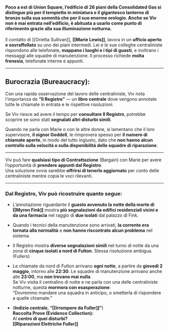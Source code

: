 #### Poco a est di Union Square, l’edificio di 26 piani della Consolidated Gas si distingue più per il **tempietto in miniatura** e il **gigantesco lanterno di bronzo** sulla sua sommità che per il suo enorme orologio. Anche se Viv **non è mai entrata nell’edificio**, è abituata a **usarlo come punto di riferimento** grazie alla sua illuminazione notturna.

Il contatto di [[Orietta Sullivan]], **[[Marie Lewis]]**, lavora in un **ufficio aperto e sovraffollato** su uno dei piani intermedi. Lei e le sue colleghe centraliniste rispondono alle telefonate, **mappano i luoghi e i tipi di guasti**, e inoltrano i messaggi alle squadre di manutenzione. Il processo richiede **molta frenesia**, telefonate interne e appunti.

---

## Burocrazia (Bureaucracy):

Con una rapida osservazione del lavoro delle centraliniste, Viv nota l'importanza de **“Il Registro”** — un **libro centrale** dove vengono annotate tutte le chiamate in entrata e le rispettive risoluzioni.

Se Viv riesce ad avere il tempo per **consultare Il Registro**, potrebbe scoprire se sono stati **segnalati altri disturbi simili**.

Quando ne parla con Marie o con le altre donne, si lamentano che il loro supervisore, **il signor Goddell**, le rimprovera spesso per **il numero di chiamate aperte**, in modo del tutto ingiusto, dato che **non hanno alcun controllo sulla velocità o sulla disponibilità delle squadre di riparazione**.

---

Viv può fare **qualsiasi tipo di Contrattazione** (Bargain) con Marie per avere l’opportunità di **prendere appunti dal Registro**.  
Una soluzione ovvia sarebbe **offrirsi di tenerlo aggiornato** per conto delle centraliniste mentre copia le voci rilevanti.

---

### Dal Registro, Viv può ricostruire quanto segue:

- L’annotazione riguardante il **guasto avvenuto la notte della morte di [[Myron Fink]]** mostra **più segnalazioni da edifici residenziali vicini e da una farmacia** nel raggio di **due isolati** dal palazzo di Fink.
    
- Quando i tecnici della manutenzione sono arrivati, **la corrente era tornata alla normalità** e **non hanno riscontrato alcun problema** nel sistema.
    
- Il Registro mostra **diverse segnalazioni simili** nel turno di notte da una zona di **cinque isolati a nord di Fulton**. Stessa risoluzione ambigua. (Fullers)
    
- Le chiamate da nord di Fulton arrivano **ogni notte**, a partire da **giovedì 2 maggio**, intorno alle **22:30**. Le squadre di manutenzione arrivano anche alle **23:00**, ma **non trovano mai nulla**.  
    Se Viv visita il centralino di notte e ne parla con una delle centraliniste notturne, questa **mormora con esasperazione**:  
    “Dovremmo mandare una squadra in anticipo, o smetterla di rispondere a quelle chiamate.”
    
- (**Indizio centrale, “[[Irrompere da Fuller]]”**)  
    **Raccolta Prove (Evidence Collection):**  
    Al **centro di quei disturbi?**  
    **[[Riparazioni Elettriche Fuller]]**
